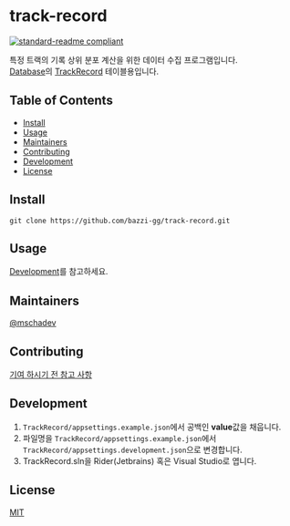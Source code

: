 # track-record

[![standard-readme compliant](https://img.shields.io/badge/standard--readme-OK-green.svg?style=flat-square)](https://github.com/RichardLitt/standard-readme)

특정 트랙의 기록 상위 분포 계산을 위한 데이터 수집 프로그램입니다.  
[Database](https://github.com/bazzi-gg/database)의 [TrackRecord](https://github.com/bazzi-gg/database/blob/main/Bazzigg.Database/Entity/TrackRecord.cs) 테이블용입니다.

## Table of Contents

- [Install](#install)
- [Usage](#usage)
- [Maintainers](#maintainers)
- [Contributing](#contributing)
- [Development](#development)
- [License](#license)

## Install

```
git clone https://github.com/bazzi-gg/track-record.git
```

## Usage

[Development](#development)를 참고하세요.

## Maintainers

[@mschadev](https://github.com/mschadev)

## Contributing

[기여 하시기 전 참고 사항](./CONTRIBUTING.md)

## Development

1. `TrackRecord/appsettings.example.json`에서 공백인 **value**값을 채웁니다.
2. 파일명을 `TrackRecord/appsettings.example.json`에서 `TrackRecord/appsettings.development.json`으로 변경합니다.
3. TrackRecord.sln을 Rider(Jetbrains) 혹은 Visual Studio로 엽니다.

## License

[MIT](./LICENSE)
